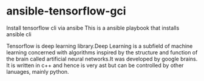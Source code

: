 # ansible-tensorflow-gci
Install tensorflow cli via ansibe
This is a ansible playbook that installs ansible cli

Tensorflow is deep learning library.Deep Learning is a subfield of machine learning concerned with algorithms inspired by the structure and function of the brain called artificial neural networks.It was developed by google brains. It is written in c++ and hence is very ast but can be controlled by other lanuages, mainly python.
